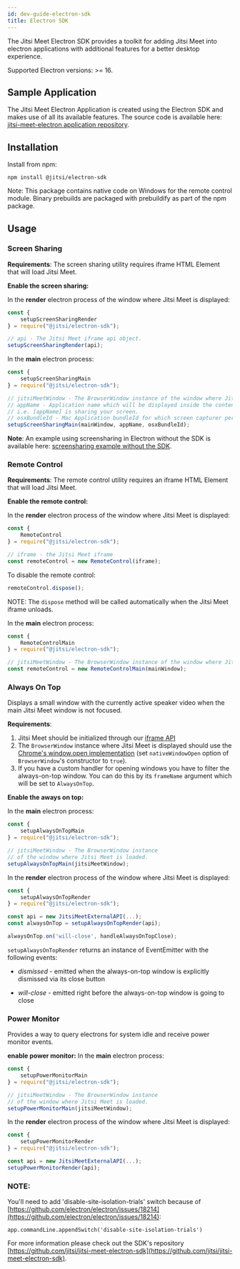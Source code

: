 ```yaml
---
id: dev-guide-electron-sdk
title: Electron SDK
---
```


The Jitsi Meet Electron SDK provides a toolkit for adding Jitsi Meet into electron applications with additional features for a better desktop experience.

Supported Electron versions: >= 16.

## Sample Application

The Jitsi Meet Electron Application is created using the Electron SDK and makes use of all its available features. The source code is available here: [jitsi-meet-electron application repository](https://github.com/jitsi/jitsi-meet-electron).

## Installation

Install from npm:

    npm install @jitsi/electron-sdk

Note: This package contains native code on Windows for the remote control module. Binary prebuilds are packaged with prebuildify as part of the npm package.

## Usage

### Screen Sharing

**Requirements**:
The screen sharing utility requires iframe HTML Element that will load Jitsi Meet.

**Enable the screen sharing:**

In the **render** electron process of the window where Jitsi Meet is displayed:

```js
const {
    setupScreenSharingRender
} = require("@jitsi/electron-sdk");

// api - The Jitsi Meet iframe api object.
setupScreenSharingRender(api);
```
In the **main** electron process:

```js
const {
    setupScreenSharingMain
} = require("@jitsi/electron-sdk");

// jitsiMeetWindow - The BrowserWindow instance of the window where Jitsi Meet is loaded.
// appName - Application name which will be displayed inside the content sharing tracking window
// i.e. [appName] is sharing your screen.
// osxBundleId - Mac Application bundleId for which screen capturer permissions will be reset if user denied them.  
setupScreenSharingMain(mainWindow, appName, osxBundleId);
```

**Note**:
An example using screensharing in Electron without the SDK is available here: [screensharing example without the SDK](https://github.com/gabiborlea/jitsi-meet-electron-example).

### Remote Control

**Requirements**:
The remote control utility requires an iframe HTML Element that will load Jitsi Meet.

**Enable the remote control:**

In the **render** electron process of the window where Jitsi Meet is displayed:

```js
const {
    RemoteControl
} = require("@jitsi/electron-sdk");

// iframe - the Jitsi Meet iframe
const remoteControl = new RemoteControl(iframe);
```

To disable the remote control:
```js
remoteControl.dispose();
```

NOTE: The `dispose` method will be called automatically when the Jitsi Meet iframe unloads.

In the **main** electron process:

```js
const {
    RemoteControlMain
} = require("@jitsi/electron-sdk");

// jitsiMeetWindow - The BrowserWindow instance of the window where Jitsi Meet is loaded.
const remoteControl = new RemoteControlMain(mainWindow);
```

### Always On Top
Displays a small window with the currently active speaker video when the main Jitsi Meet window is not focused.

**Requirements**:
1. Jitsi Meet should be initialized through our [iframe API](https://github.com/jitsi/jitsi-meet/blob/master/doc/api.md)
2. The `BrowserWindow` instance where Jitsi Meet is displayed should use the [Chrome's window.open implementation](https://github.com/electron/electron/blob/master/docs/api/window-open.md#using-chromes-windowopen-implementation) (set `nativeWindowOpen` option of `BrowserWindow`'s constructor to `true`).
3. If you have a custom handler for opening windows you have to filter the always-on-top window. You can do this by its `frameName` argument which will be set to `AlwaysOnTop`.

**Enable the aways on top:**

In the **main** electron process:
```js
const {
    setupAlwaysOnTopMain
} = require("@jitsi/electron-sdk");

// jitsiMeetWindow - The BrowserWindow instance
// of the window where Jitsi Meet is loaded.
setupAlwaysOnTopMain(jitsiMeetWindow);
```

In the **render** electron process of the window where Jitsi Meet is displayed:
```js
const {
    setupAlwaysOnTopRender
} = require("@jitsi/electron-sdk");

const api = new JitsiMeetExternalAPI(...);
const alwaysOnTop = setupAlwaysOnTopRender(api);

alwaysOnTop.on('will-close', handleAlwaysOnTopClose);
```

`setupAlwaysOnTopRender` returns an instance of EventEmitter with the following events:

* _dismissed_ - emitted when the always-on-top window is explicitly dismissed via its close button

* _will-close_ - emitted right before the always-on-top window is going to close


### Power Monitor

Provides a way to query electrons for system idle and receive power monitor events.

**enable power monitor:**
In the **main** electron process:
```js
const {
    setupPowerMonitorMain
} = require("@jitsi/electron-sdk");

// jitsiMeetWindow - The BrowserWindow instance
// of the window where Jitsi Meet is loaded.
setupPowerMonitorMain(jitsiMeetWindow);
```

In the **render** electron process of the window where Jitsi Meet is displayed:
```js
const {
    setupPowerMonitorRender
} = require("@jitsi/electron-sdk");

const api = new JitsiMeetExternalAPI(...);
setupPowerMonitorRender(api);
```

### NOTE:
You'll need to add 'disable-site-isolation-trials' switch because of [https://github.com/electron/electron/issues/18214](https://github.com/electron/electron/issues/18214):
```
app.commandLine.appendSwitch('disable-site-isolation-trials')
```

For more information please check out the SDK's repository [https://github.com/jitsi/jitsi-meet-electron-sdk](https://github.com/jitsi/jitsi-meet-electron-sdk).
